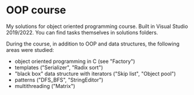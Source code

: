 # OOP course
My solutions for object oriented programming course. Built in Visual Studio 2019/2022.
You can find tasks themselves in solutions folders.

During the course, in addition to OOP and data structures, the following areas were studied:
- object oriented programming in C (see "Factory")
- templates ("Serializer", "Radix sort")
- "black box" data structure with iterators ("Skip list", "Object pool")
- patterns ("DFS_BFS", "StringEditor")
- multithreading ("Matrix")


